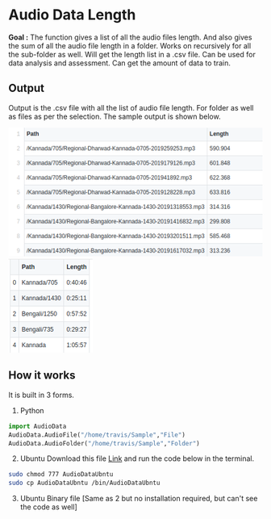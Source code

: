 
# **Audio Data Length** 

**Goal :** The function  gives a list of all the audio files length. And also gives the sum of all the audio file length in a folder. Works on recursively  for all the sub-folder as well. Will get the length list in a .csv file. Can be used for data analysis and assessment. Can get the amount of data to train.

## Output 
Output is the .csv file with all the list of audio file length. For folder as well as files as per the selection. The sample output is shown below.

![File](https://github.com/ganeshb15/Audio/blob/master/AudioDataLength/Output/File.png)
![Folder](https://github.com/ganeshb15/Audio/blob/master/AudioDataLength/Output/Folder.png)


## **How it works**
It is built in 3 forms. 

 1. Python
```python
import AudioData
AudioData.AudioFile("/home/travis/Sample","File")
AudioData.AudioFolder("/home/travis/Sample","Folder")
```

 2. Ubuntu 
Download this file [Link](https://raw.githubusercontent.com/ganeshb15/Audio/master/AudioDataLength/AudioDataUbntu) and run the code below in the terminal.
```sh
sudo chmod 777 AudioDataUbntu
sudo cp AudioDataUbntu /bin/AudioDataUbntu
```
 3.  Ubuntu Binary file [Same as 2 but no installation required, but can't see the code as well]

